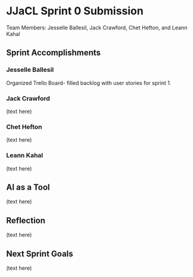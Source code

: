 # JJaCL Sprint 0 Submission

Team Members: Jesselle Ballesil, Jack Crawford, Chet Hefton, and Leann Kahal

## Sprint Accomplishments

### Jesselle Ballesil

Organized Trello Board- filled backlog with user stories for sprint 1.

### Jack Crawford

(text here)

### Chet Hefton

(text here)

### Leann Kahal

(text here)

## AI as a Tool

(text here)

## Reflection

(text here)

## Next Sprint Goals

(text here)
